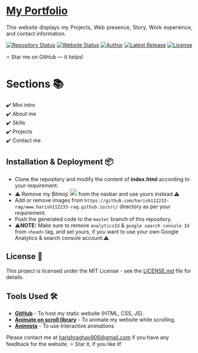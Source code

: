 # <a href="https://harish112233-rag.github.io/" target="_blank">My Portfolio</a>
<p align="justify">This website displays my Projects, Web presence, Story, Work experience, and contact information.</p>

[![Repository Status](https://img.shields.io/badge/Repository%20Status-Maintained-dark%20green.svg)](https://github.com/harish112233-rag/harish112233-rag.github.io)
[![Website Status](https://img.shields.io/badge/Website%20Status-Online-green)](https://harish112233-rag.github.io)
[![Author](https://img.shields.io/badge/Author-Vinod%20Jangid-purple.svg)](https://www.instagram.com/harish__g_?igshid=YmMyMTA2MsY%3D)
[![Latest Release](https://img.shields.io/badge/Latest%20Release-11%20Jan%202024-yellow.svg)](https://github.com/harish112233-rag/harish112233-rag.github.io)
<a href="[https://github.com/harish112233-rag/harish112233-rag.github.io]/blob/master/LICENSE"><img alt="License" src="http://img.shields.io/:license-mit-blue.svg?style=flat-square?style=flat-square" /></a>


:star: Star me on GitHub — it helps!

# Sections 📚

✔️ Mini intro\
✔️ About me \
✔️ Skills\
✔️ Projects\
✔️ Contact me

## Installation & Deployment 📦
- Clone the repository and modify the content of <b>index.html</b> according to your requirement.
- ⚠️ Remove my Bitmoji <img src="[https://github.com/harish112233-rag/harish112233-rag.github.io/assets/86096184/05e5b2d6-8b38-4cf9-a5a3-eb63e81aab1d" width="20px"> from the navbar and use yours instead.⚠️
- Add or remove images from `https://github.com/harish112233-rag/www.harish112233-rag.github.io/src/` directory as per your requirement.
- Push the generated code to the `master` branch of this repository.
- ⚠️<b>NOTE:</b> Make sure to remove `analyticsId` & `google search console Id` from `<head>` tag, and set yours, if you want to use your own Google Analytics & search console account.⚠️


## License 📄
This project is licensed under the MIT License - see the [LICENSE.md](./LICENSE) file for details.

## Tools Used 🛠️
* [<b>GitHub</b>](https://github.com/) - To host my static website (HTML, CSS, JS).
* [<b>Animate on scroll library</b>](https://github.com/michalsnik/aos) - To animate my website while scrolling.
* [<b>Animista</b>](https://animista.net/) - To use Interactive animations


Please contact me at harishraghav906@gmail.com if you have any feedback for the website. :star: Star it, if you like it!

